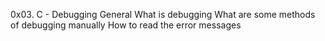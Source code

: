 0x03. C - Debugging General What is debugging What are some methods of debugging manually How to read the error messages